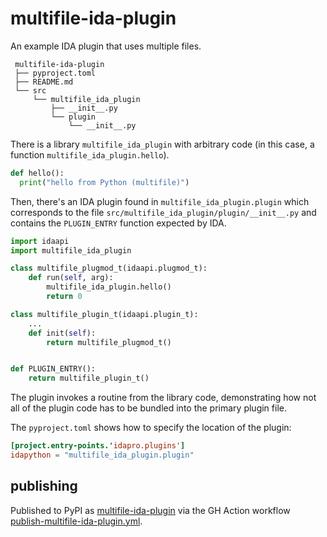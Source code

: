 # multifile-ida-plugin

An example IDA plugin that uses multiple files.

```
 multifile-ida-plugin
 ├── pyproject.toml
 ├── README.md
 └── src
     └── multifile_ida_plugin
         ├── __init__.py
         └── plugin
             └── __init__.py
```

There is a library `multifile_ida_plugin` with arbitrary code
 (in this case, a function `multifile_ida_plugin.hello`).

```py
def hello():
  print("hello from Python (multifile)")
```

Then, there's an IDA plugin found in `multifile_ida_plugin.plugin`
 which corresponds to the file `src/multifile_ida_plugin/plugin/__init__.py`
 and contains the `PLUGIN_ENTRY` function expected by IDA.


```py
import idaapi
import multifile_ida_plugin

class multifile_plugmod_t(idaapi.plugmod_t):
    def run(self, arg):
        multifile_ida_plugin.hello()
        return 0

class multifile_plugin_t(idaapi.plugin_t):
    ...
    def init(self):
        return multifile_plugmod_t()


def PLUGIN_ENTRY():
    return multifile_plugin_t()
```

The plugin invokes a routine from the library code, demonstrating how not all of the plugin code
 has to be bundled into the primary plugin file.

The `pyproject.toml` shows how to specify the location of the plugin:

```toml
[project.entry-points.'idapro.plugins']
idapython = "multifile_ida_plugin.plugin"
```

## publishing

Published to PyPI as [multifile-ida-plugin](https://pypi.org/project/multifile-ida-plugin/) via the GH Action workflow [publish-multifile-ida-plugin.yml](/.github/workflows/publish-multifile-ida-plugin.yml).


